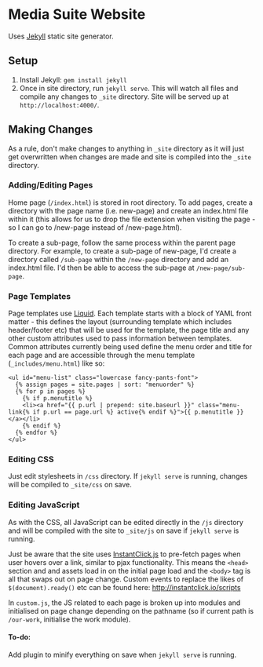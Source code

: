 # Media Suite Website

Uses [Jekyll](https://jekyllrb.com/) static site generator.

## Setup

1. Install Jekyll: `gem install jekyll`
2. Once in site directory, run `jekyll serve`. This will watch all files and compile any changes to `_site` directory. Site will be served up at `http://localhost:4000/`.

## Making Changes

As a rule, don't make changes to anything in `_site` directory as it will just get overwritten when changes are made and site is compiled into the `_site` directory.

### Adding/Editing Pages

Home page (`/index.html`) is stored in root directory. To add pages, create a directory with the page name (i.e. new-page) and create an index.html file within it (this allows for us to drop the file extension when visiting the page - so I can go to /new-page instead of /new-page.html).

To create a sub-page, follow the same process within the parent page directory. For example, to create a sub-page of new-page, I'd create a directory called `/sub-page` within the `/new-page` directory and add an index.html file. I'd then be able to access the sub-page at `/new-page/sub-page`.

### Page Templates

Page templates use [Liquid](http://liquidmarkup.org/). Each template starts with a block of YAML front matter - this defines the layout (surrounding template which includes header/footer etc) that will be used for the template, the page title and any other custom attributes used to pass information between templates. Common attributes currently being used define the menu order and title for each page and are accessible through the menu template (`_includes/menu.html`) like so:
```
<ul id="menu-list" class="lowercase fancy-pants-font">
  {% assign pages = site.pages | sort: "menuorder" %}
  {% for p in pages %}
    {% if p.menutitle %}
    <li><a href="{{ p.url | prepend: site.baseurl }}" class="menu-link{% if p.url == page.url %} active{% endif %}">{{ p.menutitle }}</a></li>
    {% endif %}
  {% endfor %}
</ul>
```

### Editing CSS

Just edit stylesheets in `/css` directory. If `jekyll serve` is running, changes will be compiled to `_site/css` on save.

### Editing JavaScript

As with the CSS, all JavaScript can be edited directly in the `/js` directory and will be compiled with the site to  `_site/js` on save if `jekyll serve` is running.

Just be aware that the site uses [InstantClick.js](http://instantclick.io/) to pre-fetch pages when user hovers over a link, similar to pjax functionality. This means the `<head>` section and and assets load in on the initial page load and the `<body>` tag is all that swaps out on page change. Custom events to replace the likes of `$(document).ready()` etc can be found here: http://instantclick.io/scripts

In `custom.js`, the JS related to each page is broken up into modules and initialised on page change depending on the pathname (so if current path is `/our-work`, initialise the work module).

#### To-do:

Add plugin to minify everything on save when `jekyll serve` is running.
